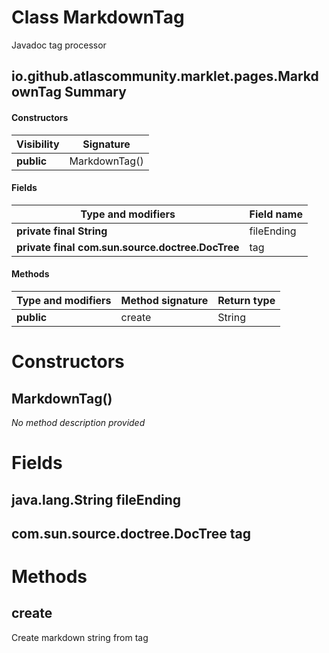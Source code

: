 Class MarkdownTag
=================
Javadoc tag processor

io.github.atlascommunity.marklet.pages.MarkdownTag Summary
-------
#### Constructors
| Visibility | Signature     |
| ---------- | ------------- |
| **public** | MarkdownTag() |
#### Fields
| Type and modifiers                               | Field name |
| ------------------------------------------------ | ---------- |
| **private final String**                         | fileEnding |
| **private final com.sun.source.doctree.DocTree** | tag        |
#### Methods
| Type and modifiers | Method signature | Return type |
| ------------------ | ---------------- | ----------- |
| **public**         | create           | String      |

Constructors
============
MarkdownTag()
-------------
*No method description provided*



Fields
======
java.lang.String fileEnding
---------------------------

com.sun.source.doctree.DocTree tag
----------------------------------


Methods
=======
create
------
Create markdown string from tag




